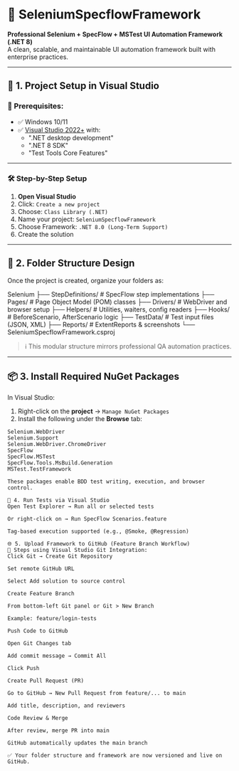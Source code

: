 # 🧪 SeleniumSpecflowFramework

**Professional Selenium + SpecFlow + MSTest UI Automation Framework (.NET 8)**  
A clean, scalable, and maintainable UI automation framework built with enterprise practices.

---

## 📌 1. Project Setup in Visual Studio

### 🔧 Prerequisites:
- ✅ Windows 10/11
- ✅ [Visual Studio 2022+](https://visualstudio.microsoft.com/vs/) with:
  - ".NET desktop development"
  - ".NET 8 SDK"
  - "Test Tools Core Features"

---

### 🛠 Step-by-Step Setup

1. **Open Visual Studio**
2. Click: `Create a new project`
3. Choose: `Class Library (.NET)`
4. Name your project: `SeleniumSpecflowFramework`
5. Choose Framework: `.NET 8.0 (Long-Term Support)`
6. Create the solution

---

## 📁 2. Folder Structure Design

Once the project is created, organize your folders as:

Selenium
├── StepDefinitions/ # SpecFlow step implementations
├── Pages/ # Page Object Model (POM) classes
├── Drivers/ # WebDriver and browser setup
├── Helpers/ # Utilities, waiters, config readers
├── Hooks/ # BeforeScenario, AfterScenario logic
├── TestData/ # Test input files (JSON, XML)
├── Reports/ # ExtentReports & screenshots
└── SeleniumSpecflowFramework.csproj



> ℹ️ This modular structure mirrors professional QA automation practices.

---

## 📦 3. Install Required NuGet Packages

In Visual Studio:

1. Right-click on the **project** → `Manage NuGet Packages`
2. Install the following under the **Browse** tab:

```plaintext
Selenium.WebDriver
Selenium.Support
Selenium.WebDriver.ChromeDriver
SpecFlow
SpecFlow.MSTest
SpecFlow.Tools.MsBuild.Generation
MSTest.TestFramework

These packages enable BDD test writing, execution, and browser control.

🧪 4. Run Tests via Visual Studio
Open Test Explorer → Run all or selected tests

Or right-click on → Run SpecFlow Scenarios.feature

Tag-based execution supported (e.g., @Smoke, @Regression)

🌐 5. Upload Framework to GitHub (Feature Branch Workflow)
🔄 Steps using Visual Studio Git Integration:
Click Git → Create Git Repository

Set remote GitHub URL

Select Add solution to source control

Create Feature Branch

From bottom-left Git panel or Git > New Branch

Example: feature/login-tests

Push Code to GitHub

Open Git Changes tab

Add commit message → Commit All

Click Push

Create Pull Request (PR)

Go to GitHub → New Pull Request from feature/... to main

Add title, description, and reviewers

Code Review & Merge

After review, merge PR into main

GitHub automatically updates the main branch

✅ Your folder structure and framework are now versioned and live on GitHub.

